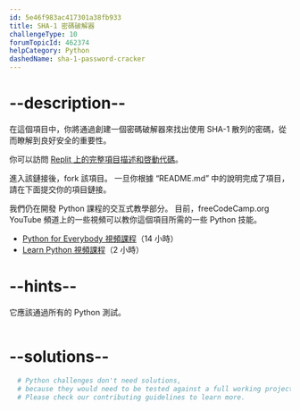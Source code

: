 ```yaml
---
id: 5e46f983ac417301a38fb933
title: SHA-1 密碼破解器
challengeType: 10
forumTopicId: 462374
helpCategory: Python
dashedName: sha-1-password-cracker
---
```


# --description--

在這個項目中，你將通過創建一個密碼破解器來找出使用 SHA-1 散列的密碼，從而瞭解到良好安全的重要性。

你可以訪問 [Replit 上的完整項目描述和啓動代碼](https://replit.com/github/freeCodeCamp/boilerplate-SHA-1-password-cracker)。

進入該鏈接後，fork 該項目。 一旦你根據 “README.md” 中的說明完成了項目，請在下面提交你的項目鏈接。

我們仍在開發 Python 課程的交互式教學部分。 目前，freeCodeCamp.org YouTube 頻道上的一些視頻可以教你這個項目所需的一些 Python 技能。

<ul>
  <li>
    <a href='https://www.freecodecamp.org/news/python-for-everybody/'>Python for Everybody 視頻課程</a>（14 小時）
  </li>
  <li>
    <a href='https://www.freecodecamp.org/news/learn-python-basics-in-depth-video-course/'>Learn Python 視頻課程</a>（2 小時）
  </li>
</ul>

# --hints--

它應該通過所有的 Python 測試。

```js

```

# --solutions--

```py
  # Python challenges don't need solutions,
  # because they would need to be tested against a full working project.
  # Please check our contributing guidelines to learn more.
```
